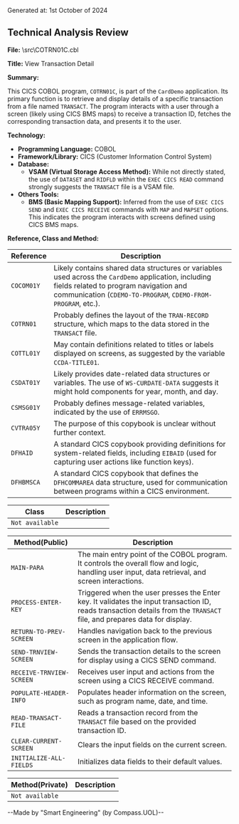 Generated at: 1st October of 2024

## Technical Analysis Review

**File:**  \src\COTRN01C.cbl

**Title:**  View Transaction Detail 

**Summary:** 

This CICS COBOL program, `COTRN01C`, is part of the `CardDemo` application. Its primary function is to retrieve and display details of a specific transaction from a file named `TRANSACT`.  The program interacts with a user through a screen (likely using CICS BMS maps) to receive a transaction ID, fetches the corresponding transaction data, and presents it to the user.

**Technology:**

* **Programming Language:** COBOL
* **Framework/Library:** CICS (Customer Information Control System) 
* **Database:**  
    * **VSAM (Virtual Storage Access Method):**  While not directly stated, the use of `DATASET` and `RIDFLD` within the `EXEC CICS READ` command strongly suggests the `TRANSACT` file is a VSAM file.
* **Others Tools:** 
    * **BMS (Basic Mapping Support):** Inferred from the use of `EXEC CICS SEND` and `EXEC CICS RECEIVE` commands with `MAP` and `MAPSET` options. This indicates the program interacts with screens defined using CICS BMS maps.

**Reference, Class and Method:**

| Reference | Description |
|---|---|
| `COCOM01Y` | Likely contains shared data structures or variables used across the `CardDemo` application, including fields related to program navigation and communication (`CDEMO-TO-PROGRAM`, `CDEMO-FROM-PROGRAM`, etc.).  |
| `COTRN01` |  Probably defines the layout of the `TRAN-RECORD` structure, which maps to the data stored in the `TRANSACT` file. |
| `COTTL01Y` |  May contain definitions related to titles or labels displayed on screens, as suggested by the variable `CCDA-TITLE01`. |
| `CSDAT01Y` |  Likely provides date-related data structures or variables. The use of `WS-CURDATE-DATA` suggests it might hold components for year, month, and day. |
| `CSMSG01Y` |  Probably defines message-related variables, indicated by the use of `ERRMSGO`. |
| `CVTRA05Y` |  The purpose of this copybook is unclear without further context.  |
| `DFHAID` |  A standard CICS copybook providing definitions for system-related fields, including `EIBAID` (used for capturing user actions like function keys). |
| `DFHBMSCA` | A standard CICS copybook that defines the `DFHCOMMAREA` data structure, used for communication between programs within a CICS environment. |

| Class | Description |
|---|---|
| `Not available` |  |

| Method(Public) | Description |
|---|---|
| `MAIN-PARA` | The main entry point of the COBOL program. It controls the overall flow and logic, handling user input, data retrieval, and screen interactions. |
| `PROCESS-ENTER-KEY` |  Triggered when the user presses the Enter key. It validates the input transaction ID, reads transaction details from the `TRANSACT` file, and prepares data for display. |
| `RETURN-TO-PREV-SCREEN` |  Handles navigation back to the previous screen in the application flow. |
| `SEND-TRNVIEW-SCREEN` |  Sends the transaction details to the screen for display using a CICS SEND command. |
| `RECEIVE-TRNVIEW-SCREEN` |  Receives user input and actions from the screen using a CICS RECEIVE command. |
| `POPULATE-HEADER-INFO` |  Populates header information on the screen, such as program name, date, and time. |
| `READ-TRANSACT-FILE` |  Reads a transaction record from the `TRANSACT` file based on the provided transaction ID. |
| `CLEAR-CURRENT-SCREEN` |  Clears the input fields on the current screen. |
| `INITIALIZE-ALL-FIELDS` |  Initializes data fields to their default values. |


| Method(Private) | Description |
|---|---|
| `Not available` |  |

--Made by "Smart Engineering" (by Compass.UOL)--